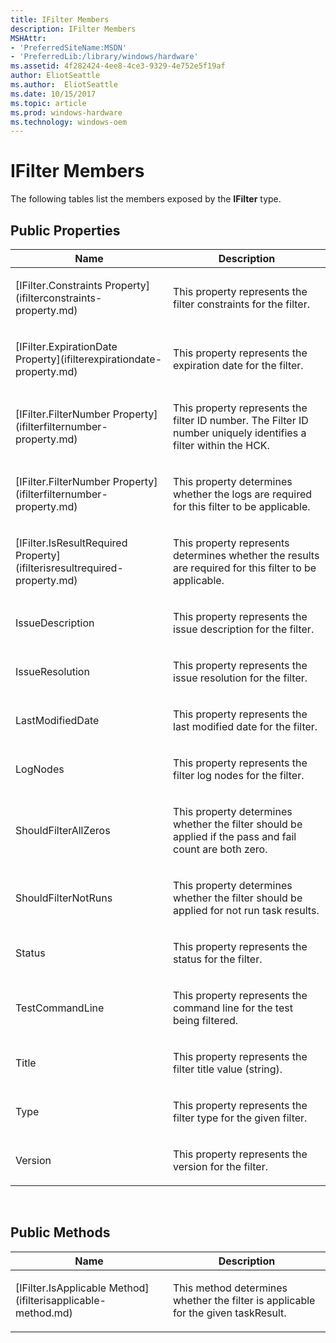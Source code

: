 ```yaml
---
title: IFilter Members
description: IFilter Members
MSHAttr:
- 'PreferredSiteName:MSDN'
- 'PreferredLib:/library/windows/hardware'
ms.assetid: 4f282424-4ee8-4ce3-9329-4e752e5f19af
author: EliotSeattle
ms.author:  EliotSeattle
ms.date: 10/15/2017
ms.topic: article
ms.prod: windows-hardware
ms.technology: windows-oem
---
```


# IFilter Members


The following tables list the members exposed by the **IFilter** type.

## <span id="Public_Properties"></span><span id="public_properties"></span><span id="PUBLIC_PROPERTIES"></span>Public Properties


<table>
<colgroup>
<col width="50%" />
<col width="50%" />
</colgroup>
<thead>
<tr class="header">
<th>Name</th>
<th>Description</th>
</tr>
</thead>
<tbody>
<tr class="odd">
<td><p>[IFilter.Constraints Property](ifilterconstraints-property.md)</p></td>
<td><p>This property represents the filter constraints for the filter.</p></td>
</tr>
<tr class="even">
<td><p>[IFilter.ExpirationDate Property](ifilterexpirationdate-property.md)</p></td>
<td><p>This property represents the expiration date for the filter.</p></td>
</tr>
<tr class="odd">
<td><p>[IFilter.FilterNumber Property](ifilterfilternumber-property.md)</p></td>
<td><p>This property represents the filter ID number. The Filter ID number uniquely identifies a filter within the HCK.</p></td>
</tr>
<tr class="even">
<td><p>[IFilter.FilterNumber Property](ifilterfilternumber-property.md)</p></td>
<td><p>This property determines whether the logs are required for this filter to be applicable.</p></td>
</tr>
<tr class="odd">
<td><p>[IFilter.IsResultRequired Property](ifilterisresultrequired-property.md)</p></td>
<td><p>This property represents determines whether the results are required for this filter to be applicable.</p></td>
</tr>
<tr class="even">
<td><p>IssueDescription</p></td>
<td><p>This property represents the issue description for the filter.</p></td>
</tr>
<tr class="odd">
<td><p>IssueResolution</p></td>
<td><p>This property represents the issue resolution for the filter.</p></td>
</tr>
<tr class="even">
<td><p>LastModifiedDate</p></td>
<td><p>This property represents the last modified date for the filter.</p></td>
</tr>
<tr class="odd">
<td><p>LogNodes</p></td>
<td><p>This property represents the filter log nodes for the filter.</p></td>
</tr>
<tr class="even">
<td><p>ShouldFilterAllZeros</p></td>
<td><p>This property determines whether the filter should be applied if the pass and fail count are both zero.</p></td>
</tr>
<tr class="odd">
<td><p>ShouldFilterNotRuns</p></td>
<td><p>This property determines whether the filter should be applied for not run task results.</p></td>
</tr>
<tr class="even">
<td><p>Status</p></td>
<td><p>This property represents the status for the filter.</p></td>
</tr>
<tr class="odd">
<td><p>TestCommandLine</p></td>
<td><p>This property represents the command line for the test being filtered.</p></td>
</tr>
<tr class="even">
<td><p>Title</p></td>
<td><p>This property represents the filter title value (string).</p></td>
</tr>
<tr class="odd">
<td><p>Type</p></td>
<td><p>This property represents the filter type for the given filter.</p></td>
</tr>
<tr class="even">
<td><p>Version</p></td>
<td><p>This property represents the version for the filter.</p></td>
</tr>
</tbody>
</table>

 

## <span id="Public_Methods"></span><span id="public_methods"></span><span id="PUBLIC_METHODS"></span>Public Methods


<table>
<colgroup>
<col width="50%" />
<col width="50%" />
</colgroup>
<thead>
<tr class="header">
<th>Name</th>
<th>Description</th>
</tr>
</thead>
<tbody>
<tr class="odd">
<td><p>[IFilter.IsApplicable Method](ifilterisapplicable-method.md)</p></td>
<td><p>This method determines whether the filter is applicable for the given taskResult.</p></td>
</tr>
</tbody>
</table>

 

 

 






